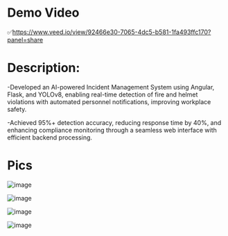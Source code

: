 
# Demo Video

✅https://www.veed.io/view/92466e30-7065-4dc5-b581-1fa493ffc170?panel=share

# Description:

-Developed an AI-powered Incident Management System using Angular, Flask, and YOLOv8, enabling real-time detection of fire and helmet violations with automated personnel notifications, improving workplace safety.

-Achieved 95%+ detection accuracy, reducing response time by 40%, and enhancing compliance monitoring through a seamless web interface with efficient backend processing.

# Pics

![image](https://github.com/user-attachments/assets/11097890-b571-4d85-ab49-f7168b6ee4ff)

![image](https://github.com/user-attachments/assets/38b27543-7560-4b69-8e37-3cf9722f80e9)

![image](https://github.com/user-attachments/assets/193c5aaa-1a7a-458a-85ea-afad8b4c0c4c)

![image](https://github.com/user-attachments/assets/56b4b29a-396e-407a-84db-5cd66136a331)
